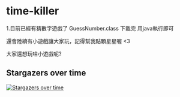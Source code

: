# time-killer

1.目前已經有猜數字遊戲了 GuessNumber.class 下載完 用java執行即可

還會陸續有小遊戲讓大家玩，記得幫我點顆星星喔 <3

大家還想玩啥小遊戲呢?


## Stargazers over time

[![Stargazers over time](https://starcharts.herokuapp.com/TigerChang817/time-killer.svg)](https://starcharts.herokuapp.com/TigerChang817/time-killer)
